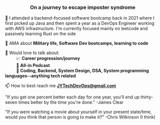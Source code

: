 <h3 align="center">On a journey to escape imposter syndrome</h3>

🔭 I attended a backend-focused software bootcamp back in 2021 where I first picked up Java and then spent a year as a DevOps Engineer working with AWS infrastructure. I'm currently focused mainly on leetcode and passively learning Rust on the side

💬 AMA about **Military life, Software Dev bootcamps, learning to code**

💬 Would love to talk about:
<br> &emsp; &emsp; :chart_with_upwards_trend: **Career progression/journey**
<br> &emsp; &emsp; :game_die: **All-in Podcast**
<br> &emsp; &emsp; :rocket: **Coding, Backend, System Design, DSA, System programming languages--anything tech related**

📫 How to best reach me **JYTechDevOps@gmail.com**

"If you get one percent better each day for one year, you'll end up thirty-seven times better by the time you're done." -James Clear

"If you were watching a movie about yourself in your present state/time, would you think that person is going to make it?" -Chris Wilkinson (I think)
